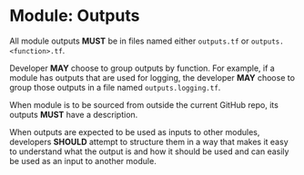 # Module: Outputs

All module outputs **MUST** be in files named either `outputs.tf` or `outputs.<function>.tf`.

Developer **MAY** choose to group outputs by function. For example, if a module has outputs that are used for logging,
the developer **MAY** choose to group those outputs in a file named `outputs.logging.tf`.

When module is to be sourced from outside the current GitHub repo, its outputs **MUST** have a description.

When outputs are expected to be used as inputs to other modules, developers **SHOULD** attempt to structure them in a
way that makes it easy to understand what the output is and how it should be used and can easily be used as an input to
another module.
